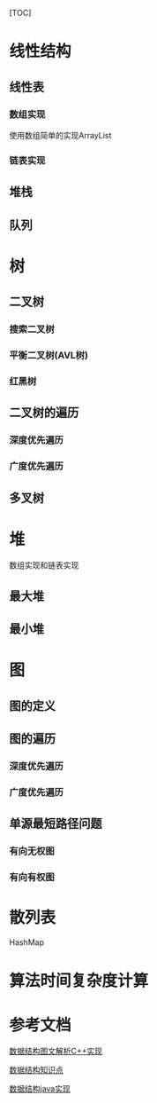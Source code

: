 [TOC]

# 线性结构

## 线性表

### 数组实现

使用数组简单的实现ArrayList









### 链表实现

## 堆栈

## 队列

# 树

## 二叉树

### 搜索二叉树

### 平衡二叉树(AVL树)

### 红黑树

## 二叉树的遍历

### 深度优先遍历

### 广度优先遍历

## 多叉树

# 堆

数组实现和链表实现

## 最大堆

## 最小堆

# 图

## 图的定义

## 图的遍历

### 深度优先遍历

### 广度优先遍历

## 单源最短路径问题

### 有向无权图

### 有向有权图

# 散列表

HashMap

# 算法时间复杂度计算

# 参考文档

[数据结构图文解析C++实现](https://blog.csdn.net/LiuJiuXiaoShiTou/article/details/77095156)

[数据结构知识点](https://blog.csdn.net/jiaoyangwm/article/details/80808235)

[数据结构java实现](https://blog.csdn.net/npz1999/article/details/89460531)